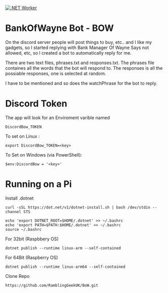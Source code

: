 [![.NET Worker](https://github.com/RamblingGeekUK/BoW/actions/workflows/dotnet-worker.yml/badge.svg?branch=main)](https://github.com/RamblingGeekUK/BoW/actions/workflows/dotnet-worker.yml)

# BankOfWayne Bot - BOW

On the discord server people will post things to buy, etc.. and I like my gadgets, so I started replying with Bank Manager Of Wayne Says not allowed, etc, so I created a bot to automatically reply for me. 

There are two text files, phrases.txt and responses.txt. The phrases file containes all the words that the bot will respond to. The responses is all the possiable responses, one is selected at random. 

I have to be mentioned and so does the watchPhrase for the bot to reply.

# Discord Token

The app will look for an Enviroment varible named 

```
DiscordBow_TOKEN
```

To set on Linux : 

```
export DiscordBow_TOKEN=<key>
```

To Set on Windows (via PowerShell): 

```
$env:DiscordBow = '<key>'
```

# Running on a Pi

Install .dotnet 

```
curl -sSL https://dot.net/v1/dotnet-install.sh | bash /dev/stdin --channel STS
```

```
echo 'export DOTNET_ROOT=$HOME/.dotnet' >> ~/.bashrc
echo 'export PATH=$PATH:$HOME/.dotnet' >> ~/.bashrc
source ~/.bashrc
```

For 32bit (Raspbbery OS)

```
dotnet publish --runtime linux-arm --self-contained
```

For 64Bit (Raspberry OS)

```
dotnet publish --runtime linux-arm64 --self-contained
```

Clone Repo

```
https://github.com/RamblingGeekUK/BoW.git
```
